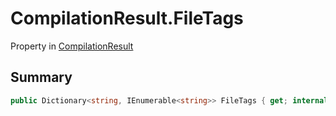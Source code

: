 # CompilationResult.FileTags

Property in [CompilationResult](/api/csharp/yarn.compiler.compilationresult.md)

## Summary



```csharp
public Dictionary<string, IEnumerable<string>> FileTags { get; internal set; }
```

